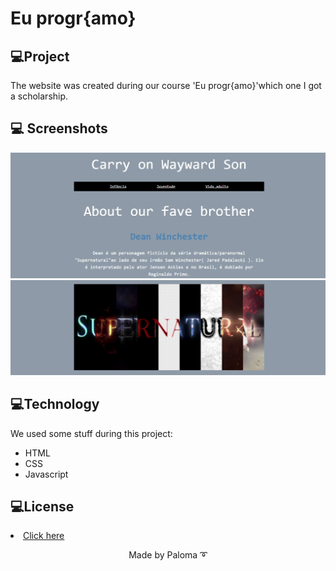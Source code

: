 <h1>Eu progr{amo}</h1>


## 💻Project
The website was created during our course 'Eu progr{amo}'which one I got a scholarship.

## 💻  Screenshots
<div align="center">
  <img src="https://github.com/palomavila/euprogramo/blob/main/img/picone.png" alt"Screen1" title="Screen1" />
 
<div align="center">
  <img src="https://github.com/palomavila/euprogramo/blob/main/img/pictwo.png" alt"Screen2 title="Screen2" />

<div align="left">
  
## 💻Technology

We used some stuff during this project: 

<ul>
  <li>HTML</li>
  <li>CSS</li>
  <li>Javascript</li>
</ul>

## 💻License

 <li><a href=https://github.com/palomavila/euprogramo/blob/main/LICENSE">Click here</a></li>

<p align="center">Made by Paloma ➰</p>

